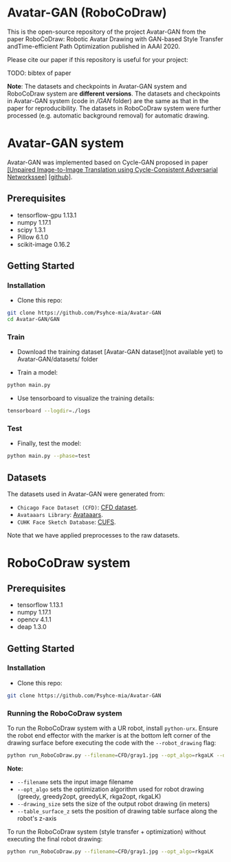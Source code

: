 # Avatar-GAN (RoboCoDraw)
This is the open-source repository of the project Avatar-GAN from the paper RoboCoDraw: Robotic Avatar Drawing with GAN-based Style Transfer andTime-efficient Path Optimization published in AAAI 2020.

Please cite our paper if this repository is useful for your project:

TODO: bibtex of paper

**Note**: The datasets and checkpoints in Avatar-GAN system and RoboCoDraw system are **different versions**. The datasets and checkpoints in Avatar-GAN system (code in */GAN* folder) are the same as that in the paper for reproducibility. The datasets in RoboCoDraw system were further processed (e.g. automatic background removal) for automatic drawing. 

# Avatar-GAN system

Avatar-GAN was implemented based on Cycle-GAN proposed in paper [[Unpaired Image-to-Image Translation using Cycle-Consistent Adversarial Networkssee]](https://arxiv.org/pdf/1703.10593.pdf) [[github]](https://github.com/xhujoy/CycleGAN-tensorflow). 

## Prerequisites
- tensorflow-gpu 1.13.1
- numpy 1.17.1
- scipy 1.3.1
- Pillow 6.1.0
- scikit-image 0.16.2 

## Getting Started
### Installation
- Clone this repo:
```bash
git clone https://github.com/Psyhce-mia/Avatar-GAN
cd Avatar-GAN/GAN
```

### Train 
- Download the training dataset [Avatar-GAN dataset](not available yet) to Avatar-GAN/datasets/ folder

- Train a model:
```bash
python main.py
```
- Use tensorboard to visualize the training details:
```bash
tensorboard --logdir=./logs
```

### Test
- Finally, test the model:
```bash
python main.py --phase=test 
```

## Datasets
The datasets used in Avatar-GAN were generated from:

- `Chicago Face Dataset (CFD)`: [CFD dataset](https://chicagofaces.org/default/).
- `Avataaars Library`: [Avataaars](https://avataaars.com/).
- `CUHK Face Sketch Database`: [CUFS](http://mmlab.ie.cuhk.edu.hk/archive/facesketch.html).

Note that we have applied preprocesses to the raw datasets.


# RoboCoDraw system

## Prerequisites
- tensorflow 1.13.1
- numpy 1.17.1
- opencv 4.1.1
- deap 1.3.0

## Getting Started
### Installation
- Clone this repo:
```bash
git clone https://github.com/Psyhce-mia/Avatar-GAN
```
### Running the RoboCoDraw system
To run the RoboCoDraw system with a UR robot, install `python-urx`. Ensure the robot end effector with the marker is at the bottom left corner of the drawing surface before executing the code with the `--robot_drawing` flag:  
```bash
python run_RoboCoDraw.py --filename=CFD/gray1.jpg --opt_algo=rkgaLK --drawing_size=0.25 --table_surface_z=0.0 --robot_drawing 
```
**Note:** 
- `--filename` sets the input image filename
- `--opt_algo` sets the optimization algorithm used for robot drawing (greedy, greedy2opt, greedyLK, rkga2opt, rkgaLK)
- `--drawing_size` sets the size of the output robot drawing (in meters)
- `--table_surface_z` sets the position of drawing table surface along the robot's z-axis


To run the RoboCoDraw system (style transfer + optimization) without executing the final robot drawing:
```bash
python run_RoboCoDraw.py --filename=CFD/gray1.jpg --opt_algo=rkgaLK
```
